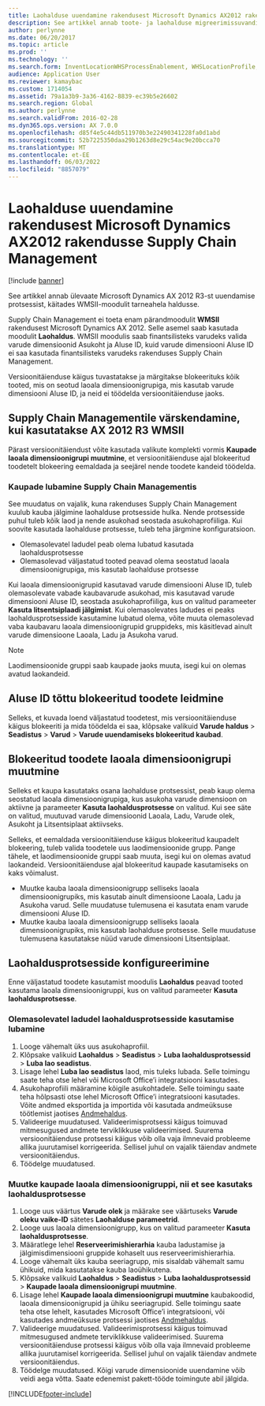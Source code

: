 ```yaml
---
title: Laohalduse uuendamine rakendusest Microsoft Dynamics AX2012 rakendusse Supply Chain Management
description: See artikkel annab toote- ja laohalduse migreerimissuvandite ülevaate.
author: perlynne
ms.date: 06/20/2017
ms.topic: article
ms.prod: ''
ms.technology: ''
ms.search.form: InventLocationWHSProcessEnablement, WHSLocationProfile, InventTableStorageDimensionGroupChange, InventUpdateBlockedItem, WHSParameters, WHSReservationHierarchy, WHSUOMSeqGroupTable
audience: Application User
ms.reviewer: kamaybac
ms.custom: 1714054
ms.assetid: 79a1a3b9-3a36-4162-8839-ec39b5e26602
ms.search.region: Global
ms.author: perlynne
ms.search.validFrom: 2016-02-28
ms.dyn365.ops.version: AX 7.0.0
ms.openlocfilehash: d85f4e5c44db511970b3e22490341228fa0d1abd
ms.sourcegitcommit: 52b7225350daa29b1263d8e29c54ac9e20bcca70
ms.translationtype: MT
ms.contentlocale: et-EE
ms.lasthandoff: 06/03/2022
ms.locfileid: "8857079"
---
```

# <a name="upgrade-warehouse-management-from-microsoft-dynamics-ax-2012-to-supply-chain-management"></a>Laohalduse uuendamine rakendusest Microsoft Dynamics AX2012 rakendusse Supply Chain Management 


[!include [banner](../includes/banner.md)]

See artikkel annab ülevaate Microsoft Dynamics AX 2012 R3-st uuendamise protsessist, käitades WMSII-moodulit tarneahela haldusse.

Supply Chain Management ei toeta enam pärandmoodulit **WMSII** rakendusest Microsoft Dynamics AX 2012. Selle asemel saab kasutada moodulit **Laohaldus**. WMSII moodulis saab finantsilisteks varudeks valida varude dimensioonid Asukoht ja Aluse ID, kuid varude dimensiooni Aluse ID ei saa kasutada finantsilisteks varudeks rakenduses Supply Chain Management.

Versioonitäienduse käigus tuvastatakse ja märgitakse blokeerituks kõik tooted, mis on seotud laoala dimensioonigrupiga, mis kasutab varude dimensiooni Aluse ID, ja neid ei töödelda versioonitäienduse jaoks.

## <a name="upgrading-to-supply-chain-management-when-ax-2012-r3-wmsii-is-used"></a>Supply Chain Managementile värskendamine, kui kasutatakse AX 2012 R3 WMSII
Pärast versioonitäiendust võite kasutada valikute komplekti vormis **Kaupade laoala dimensioonigrupi muutmine**, et versioonitäienduse ajal blokeeritud toodetelt blokeering eemaldada ja seejärel nende toodete kandeid töödelda.

### <a name="enabling-items-in-supply-chain-management"></a>Kaupade lubamine Supply Chain Managementis 
See muudatus on vajalik, kuna rakenduses Supply Chain Management kuulub kauba jälgimine laohalduse protsesside hulka. Nende protsesside puhul tuleb kõik laod ja nende asukohad seostada asukohaprofiiliga. Kui soovite kasutada laohalduse protsesse, tuleb teha järgmine konfiguratsioon.
-   Olemasolevatel ladudel peab olema lubatud kasutada laohaldusprotsesse 
-   Olemasolevad väljastatud tooted peavad olema seostatud laoala dimensioonigrupiga, mis kasutab laohalduse protsesse 

Kui laoala dimensioonigrupid kasutavad varude dimensiooni Aluse ID, tuleb olemasolevate vabade kaubavarude asukohad, mis kasutavad varude dimensiooni Aluse ID, seostada asukohaprofiiliga, kus on valitud parameeter **Kasuta litsentsiplaadi jälgimist**. Kui olemasolevates ladudes ei peaks laohaldusprotsesside kasutamine lubatud olema, võite muuta olemasolevad vaba kaubavaru laoala dimensioonigrupid gruppideks, mis käsitlevad ainult varude dimensioone Laoala, Ladu ja Asukoha varud. 

> [!NOTE] 
>  Laodimensioonide gruppi saab kaupade jaoks muuta, isegi kui on olemas avatud laokandeid.

## <a name="find-products-that-were-blocked-because-of-pallet-id"></a>Aluse ID tõttu blokeeritud toodete leidmine
Selleks, et kuvada loend väljastatud toodetest, mis versioonitäienduse käigus blokeeriti ja mida töödelda ei saa, klõpsake valikuid **Varude haldus** &gt; **Seadistus** &gt; **Varud** &gt; **Varude uuendamiseks blokeeritud kaubad**.

## <a name="change-storage-dimension-group-for-blocked-products"></a>Blokeeritud toodete laoala dimensioonigrupi muutmine 
 
Selleks et kaupa kasutataks osana laohalduse protsessist, peab kaup olema seostatud laoala dimensioonigrupiga, kus asukoha varude dimensioon on aktiivne ja parameeter **Kasuta laohaldusprotsesse** on valitud. Kui see säte on valitud, muutuvad varude dimensioonid Laoala, Ladu, Varude olek, Asukoht ja Litsentsiplaat aktiivseks.

Selleks, et eemaldada versioonitäienduse käigus blokeeritud kaupadelt blokeering, tuleb valida toodetele uus laodimensioonide grupp. Pange tähele, et laodimensioonide gruppi saab muuta, isegi kui on olemas avatud laokandeid. Versioonitäienduse ajal blokeeritud kaupade kasutamiseks on kaks võimalust.

-   Muutke kauba laoala dimensioonigrupp selliseks laoala dimensioonigrupiks, mis kasutab ainult dimensioone Laoala, Ladu ja Asukoha varud. Selle muudatuse tulemusena ei kasutata enam varude dimensiooni Aluse ID.
-   Muutke kauba laoala dimensioonigrupp selliseks laoala dimensioonigrupiks, mis kasutab laohalduse protsesse. Selle muudatuse tulemusena kasutatakse nüüd varude dimensiooni Litsentsiplaat.

## <a name="configure-warehouse-management-processes"></a>Laohaldusprotsesside konfigureerimine
Enne väljastatud toodete kasutamist moodulis **Laohaldus** peavad tooted kasutama laoala dimensioonigruppi, kus on valitud parameeter **Kasuta laohaldusprotsesse**.

### <a name="enable-warehouses-to-use-warehouse-management-processes"></a>Olemasolevatel ladudel laohaldusprotsesside kasutamise lubamine

1.  Looge vähemalt üks uus asukohaprofiil.
2.  Klõpsake valikuid **Laohaldus** &gt; **Seadistus** &gt; **Luba laohaldusprotsessid** &gt; **Luba lao seadistus**.
3.  Lisage lehel **Luba lao seadistus** laod, mis tuleks lubada. Selle toimingu saate teha otse lehel või Microsoft Office’i integratsiooni kasutades.
4.  Asukohaprofiili määramine kõigile asukohtadele. Selle toimingu saate teha hõlpsasti otse lehel Microsoft Office’i integratsiooni kasutades. Võite andmed eksportida ja importida või kasutada andmeüksuse töötlemist jaotises [Andmehaldus](../../fin-ops-core/dev-itpro/data-entities/data-entities.md).
5.  Valideerige muudatused. Valideerimisprotsessi käigus toimuvad mitmesugused andmete terviklikkuse valideerimised. Suurema versioonitäienduse protsessi käigus võib olla vaja ilmnevaid probleeme allika juurutamisel korrigeerida. Sellisel juhul on vajalik täiendav andmete versioonitäiendus.
6.  Töödelge muudatused.

### <a name="change-the-storage-dimension-group-for-items-so-that-it-uses-warehouse-management-processes"></a>Muutke kaupade laoala dimensioonigruppi, nii et see kasutaks laohaldusprotsesse

1.  Looge uus väärtus **Varude olek** ja määrake see väärtuseks **Varude oleku vaike-ID** sätetes **Laohalduse parameetrid**.
2.  Looge uus laoala dimensioonigrupp, kus on valitud parameeter **Kasuta laohaldusprotsesse**.
3.  Määratlege lehel **Reserveerimishierarhia** kauba ladustamise ja jälgimisdimensiooni gruppide kohaselt uus reserveerimishierarhia.
4.  Looge vähemalt üks kauba seeriagrupp, mis sisaldab vähemalt samu ühikuid, mida kasutatakse kauba laoühikutena.
5.  Klõpsake valikuid **Laohaldus** &gt; **Seadistus** &gt; **Luba laohaldusprotsessid** &gt; **Kaupade laoala dimensioonigrupi muutmine**.
6.  Lisage lehel **Kaupade laoala dimensioonigrupi muutmine** kaubakoodid, laoala dimensioonigrupid ja ühiku seeriagrupid. Selle toimingu saate teha otse lehelt, kasutades Microsoft Office’i integratsiooni, või kasutades andmeüksuse protsessi jaotises [Andmehaldus](../../fin-ops-core/dev-itpro/data-entities/data-entities.md).
7.  Valideerige muudatused. Valideerimisprotsessi käigus toimuvad mitmesugused andmete terviklikkuse valideerimised. Suurema versioonitäienduse protsessi käigus võib olla vaja ilmnevaid probleeme allika juurutamisel korrigeerida. Sellisel juhul on vajalik täiendav andmete versioonitäiendus.
8.  Töödelge muudatused. Kõigi varude dimensioonide uuendamine võib veidi aega võtta. Saate edenemist pakett-tööde toimingute abil jälgida.


[!INCLUDE[footer-include](../../includes/footer-banner.md)]
